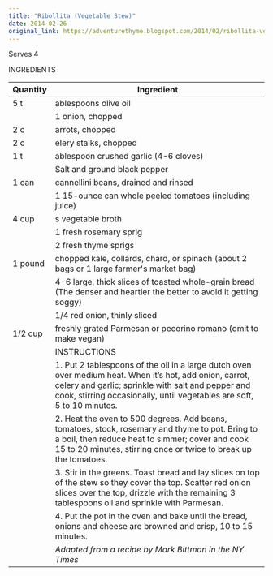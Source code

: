 ```yaml
---
title: "Ribollita (Vegetable Stew)"
date: 2014-02-26
original_link: https://adventurethyme.blogspot.com/2014/02/ribollita-vegetable-stew_26.html
---
```


Serves 4  
  
INGREDIENTS

| Quantity | Ingredient |
| -------- | ---------- |
| 5 t | ablespoons olive oil |
|  | 1 onion, chopped |
| 2 c | arrots, chopped |
| 2 c | elery stalks, chopped |
| 1 t | ablespoon crushed garlic (4-6 cloves) |
|  | Salt and ground black pepper |
| 1 can | cannellini beans, drained and rinsed |
|  | 1 15-ounce can whole peeled tomatoes (including juice) |
| 4 cup | s vegetable broth |
|  | 1 fresh rosemary sprig |
|  | 2 fresh thyme sprigs |
| 1 pound | chopped kale, collards, chard, or spinach (about 2 bags or 1 large farmer's market bag) |
|  | 4-6 large, thick slices of toasted whole-grain bread (The denser and heartier the better to avoid it getting soggy) |
|  | 1/4 red onion, thinly sliced |
| 1/2 cup | freshly grated Parmesan or pecorino romano (omit to make vegan) |
|  | INSTRUCTIONS |
|  | 1\. Put 2 tablespoons of the oil in a large dutch oven over medium heat. When it’s hot, add onion, carrot, celery and garlic; sprinkle with salt and pepper and cook, stirring occasionally, until vegetables are soft, 5 to 10 minutes. |
|  | 2\. Heat the oven to 500 degrees. Add beans, tomatoes, stock, rosemary and thyme to pot. Bring to a boil, then reduce heat to simmer; cover and cook 15 to 20 minutes, stirring once or twice to break up the tomatoes. |
|  | 3\. Stir in the greens. Toast bread and lay slices on top of the stew so they cover the top. Scatter red onion slices over the top, drizzle with the remaining 3 tablespoons oil and sprinkle with Parmesan. |
|  | 4\. Put the pot in the oven and bake until the bread, onions and cheese are browned and crisp, 10 to 15 minutes. |
|  | _Adapted from a recipe by Mark Bittman in the NY Times_ |


